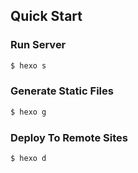 ## Quick Start

### Run Server

``` bash
$ hexo s
```

### Generate Static Files

``` bash
$ hexo g
```

### Deploy To Remote Sites

``` bash
$ hexo d
```